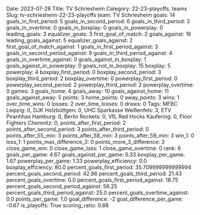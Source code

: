 Date: 2023-07-28
Title: TV Schriesheim
Category: 22-23-playoffs, teams
Slug: tv-schriesheim-22-23-playoffs
team: TV Schriesheim
goals: 14
goals_in_first_period: 5
goals_in_second_period: 6
goals_in_third_period: 3
goals_in_overtime: 0
goals_in_boxplay: 0
goals_in_powerplay: 0
leading_goals: 3
equalizer_goals: 3
first_goal_of_match: 2
goals_against: 16
leading_goals_against: 5
equalizer_goals_against: 2
first_goal_of_match_against: 1
goals_in_first_period_against: 3
goals_in_second_period_against: 9
goals_in_third_period_against: 4
goals_in_overtime_against: 0
goals_against_in_boxplay: 1
goals_against_in_powerplay: 0
goals_not_in_boxplay: 15
boxplay: 5
powerplay: 4
boxplay_first_period: 0
boxplay_second_period: 3
boxplay_third_period: 2
boxplay_overtime: 0
powerplay_first_period: 0
powerplay_second_period: 2
powerplay_third_period: 2
powerplay_overtime: 0
games: 3
goals_home: 4
goals_away: 10
goals_against_home: 11
goals_against_away: 5
points: 3
home_points: 0
away_points: 3
wins: 1
over_time_wins: 0
losses: 2
over_time_losses: 0
draws: 0
Tags:  MFBC Leipzig: 0,  DJK Holzbüttgen: 0,  UHC Sparkasse Weißenfels: 3,  ETV Piranhhas Hamburg: 0,  Berlin Rockets: 0,  VfL Red Hocks Kaufering: 0,  Floor Fighters Chemnitz: 0,
points_after_first_period: 2
points_after_second_period: 3
points_after_third_period: 0
points_after_55_min: 3
points_after_58_min: 3
points_after_59_min: 3
win_1: 0
loss_1: 1
points_max_difference_3: 0
points_more_3_difference: 3
close_game_win: 0
close_game_loss: 1
close_game_overtime: 0
rank: 6
goals_per_game: 4.67
goals_against_per_game: 5.33
boxplay_per_game: 1.67
powerplay_per_game: 1.33
powerplay_efficiency: 0.0
boxplay_efficiency: 80.0
percent_goals_first_period: 35.709999999999994
percent_goals_second_period: 42.86
percent_goals_third_period: 21.43
percent_goals_overtime: 0.0
percent_goals_first_period_against: 18.75
percent_goals_second_period_against: 56.25
percent_goals_third_period_against: 25.0
percent_goals_overtime_against: 0.0
points_per_game: 1.0
goal_difference: -2
goal_difference_per_game: -0.67
is_playoffs: True
scoring_ratio: 0.88
